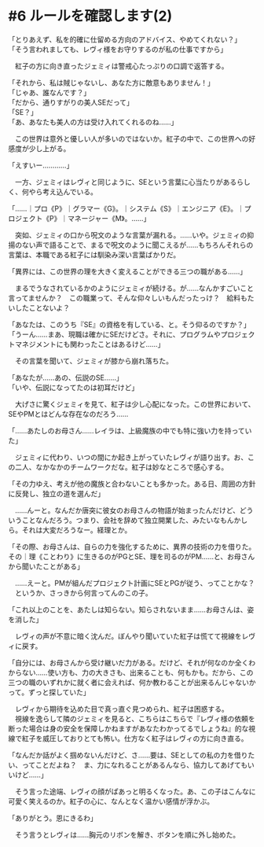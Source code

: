 # #6 ルールを確認します(2)

「とりあえず、私を的確に仕留める方向のアドバイス、やめてくれない？」  
「そう言われましても、レヴィ様をお守りするのが私の仕事ですから」

　紅子の方に向き直ったジェミィは警戒心たっぷりの口調で返答する。

「それから、私は賊じゃないし、あなた方に敵意もありません！」  
「じゃあ、誰なんです？」  
「だから、通りすがりの美人SEだって」  
「SE？」  
「あ、あなたも美人の方は受け入れてくれるのね……」

　この世界は意外と優しい人が多いのではないか。紅子の中で、この世界への好感度が少し上がる。

「えすいー…………」

　一方、ジェミィはレヴィと同じように、SEという言葉に心当たりがあるらしく、何やら考え込んでいる。

「……｜プロ《P》｜グラマー《G》。｜システム《S》｜エンジニア《E》。｜プロジェクト《P》｜マネージャー《M》。……」

　突如、ジェミィの口から呪文のような言葉が漏れる。……いや。ジェミィの抑揚のない声で語ることで、まるで呪文のように聞こえるが……もちろんそれらの言葉は、本職である紅子には馴染み深い言葉ばかりだ。

「異界には、この世界の理を大きく変えることができる三つの職がある……」

　まるでうなされているかのようにジェミィが続ける。が……なんかすごいこと言ってませんか？　この職業って、そんな仰々しいもんだったっけ？　給料もたいしたことないよ？

「あなたは、このうち『SE』の資格を有している、と。そう仰るのですか？」  
「うーん……まあ、現職は確かにSEだけどさ。それに、プログラムやプロジェクトマネジメントにも関わったことはあるけど……」

　その言葉を聞いて、ジェミィが膝から崩れ落ちた。

「あなたが……あの、伝説のSE……」  
「いや、伝説になってたのは初耳だけど」

　大げさに驚くジェミィを見て、紅子は少し心配になった。この世界において、SEやPMとはどんな存在なのだろう……

「……あたしのお母さん……レイラは、上級魔族の中でも特に強い力を持っていた」

　ジェミィに代わり、いつの間にか起き上がっていたレヴィが語り出す。お、この二人、なかなかのチームワークだな。紅子は妙なところで感心する。

「その力ゆえ、考えが他の魔族と合わないことも多かった。ある日、周囲の方針に反発し、独立の道を選んだ」

　……んーと。なんだか唐突に彼女のお母さんの物語が始まったんだけど、どういうことなんだろう。つまり、会社を辞めて独立開業した、みたいなもんかしら。それは大変だろうなー。経理とか。

「その際、お母さんは、自らの力を強化するために、異界の技術の力を借りた。その｜理《ことわり》に生きるのがPGとSE、理を司るのがPM……と、お母さんから聞いたことがある」

　……えーと。PMが組んだプロジェクト計画にSEとPGが従う、ってことかな？  
　というか、さっきから何言ってんのこの子。

「これ以上のことを、あたしは知らない。知らされないまま……お母さんは、姿を消した」

　レヴィの声が不意に暗く沈んだ。ぼんやり聞いていた紅子は慌てて視線をレヴィに戻す。

「自分には、お母さんから受け継いだ力がある。だけど、それが何なのか全くわからない……使い方も、力の大きさも、出来ることも、何もかも。だから、この三つの職のいずれかに就く者に会えれば、何か教わることが出来るんじゃないかって。ずっと探していた」

　レヴィから期待を込めた目で真っ直ぐ見つめられ、紅子は困惑する。  
　視線を逸らして隣のジェミィを見ると、こちらはこちらで『レヴィ様の依頼を断った場合は身の安全を保障しかねますがあなたわかってるでしょうね』的な視線で紅子を威圧しておりとても怖い。仕方なく紅子はレヴィの方に向き直る。

「なんだか話がよく掴めないんだけど、さ……要は、SEとしての私の力を借りたい、ってことだよね？　ま、力になれることがあるんなら、協力してあげてもいいけど……」

　そう言った途端、レヴィの顔がぱあっと明るくなった。あ、この子はこんなに可愛く笑えるのか。紅子の心に、なんとなく温かい感情が浮かぶ。

「ありがとう。恩にきるわ」

　そう言うとレヴィは……胸元のリボンを解き、ボタンを順に外し始めた。
